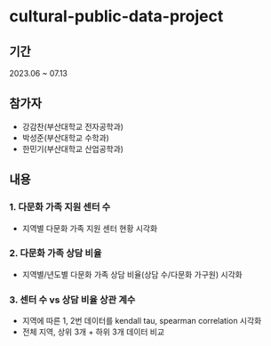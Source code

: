 # cultural-public-data-project

## 기간
2023.06 ~ 07.13

## 참가자
* 강감찬(부산대학교 전자공학과)
* 박성준(부산대학교 수학과)
* 한민기(부산대학교 산업공학과)

## 내용
### 1. 다문화 가족 지원 센터 수
* 지역별 다문화 가족 지원 센터 현황 시각화
### 2. 다문화 가족 상담 비율
* 지역별/년도별 다문화 가족 상담 비율(상담 수/다문화 가구원) 시각화
### 3. 센터 수 vs 상담 비율 상관 계수
* 지역에 따른 1, 2번 데이터를 kendall tau, spearman correlation 시각화
* 전체 지역, 상위 3개 + 하위 3개 데이터 비교
